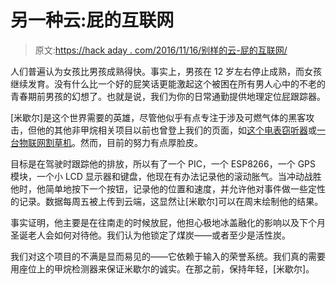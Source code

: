 # 另一种云:屁的互联网

> 原文:[https://hack aday . com/2016/11/16/别样的云-屁的互联网/](https://hackaday.com/2016/11/16/another-kind-of-cloud-the-internet-of-farts/)

人们普遍认为女孩比男孩成熟得快。事实上，男孩在 12 岁左右停止成熟，而女孩继续发育。没有什么比一个好的屁笑话更能激起这个被困在所有男人心中的不老的青春期前男孩的幻想了。也就是说，我们为你的日常通勤提供地理定位屁跟踪器。

[米歇尔]是这个世界需要的英雄，尽管他似乎有点专注于涉及可燃气体的黑客攻击，但他的其他非甲烷相关项目以前也曾登上我们的页面，如[这个电表窃听器](http://hackaday.com/2016/04/24/energy-monitor-optically-couples-to-smart-meter/)或[一台物联网割草机](http://hackaday.com/2015/06/10/worlds-first-internet-connected-lawnmower/)。然而，目前的努力有点厚脸皮。

目标是在驾驶时跟踪他的排放，所以有了一个 PIC，一个 ESP8266，一个 GPS 模块，一个小 LCD 显示器和键盘，他现在有办法记录他的滚动胀气。当冲动战胜他时，他简单地按下一个按钮，记录他的位置和速度，并允许他对事件做一些定性的记录。数据每周五被上传到云端，这显然让[米歇尔]可以在周末绘制他的结果。

事实证明，他主要是在往南走的时候放屁，他担心极地冰盖融化的影响以及下个月圣诞老人会如何对待他。我们认为他锁定了煤炭——或者至少是活性炭。

我们对这个项目的不满是显而易见的——它依赖于输入的荣誉系统。我们真的需要用座位上的甲烷检测器来保证米歇尔的诚实。在那之前，保持年轻，[米歇尔]。